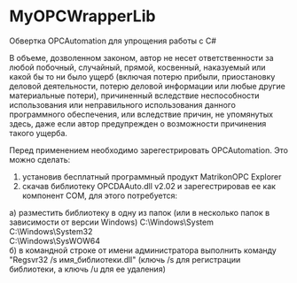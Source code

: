 # MyOPCWrapperLib
Обвертка OPCAutomation для упрощения работы с C#

В объеме, дозволенном законом, автор не несет ответственности за любой побочный, случайный, прямой, косвенный, наказуемый или какой бы то ни было ущерб (включая потерю прибыли, приостановку деловой деятельности, потерю деловой информации или любые другие материальные потери), 
причиненный вследствие неспособности использования или неправильного использования данного программного обеспечения, или вследствие причин, не упомянутых здесь, даже если автор предупрежден о возможности причинения такого ущерба.

Перед применением необходимо зарегестрировать OPCAutomation.
Это можно сделать:
1. установив бесплатный программный продукт MatrikonOPC Explorer
2. скачав библиотеку OPCDAAuto.dll v2.02 и зарегестрировав ее как компонент COM, для этого потребуется:

  a) разместить библиотеку в одну из папок (или в несколько папок в зависимости от версии Windows) 
    C:\Windows\System\
    C:\Windows\System32\
    C:\Windows\SysWOW64\
  б) в командной строке от имени администратора выполнить команду "Regsvr32 /s имя_библиотеки.dll" (ключь /s для регистрации библиотеки, а ключь /u для ее удаления)
 
